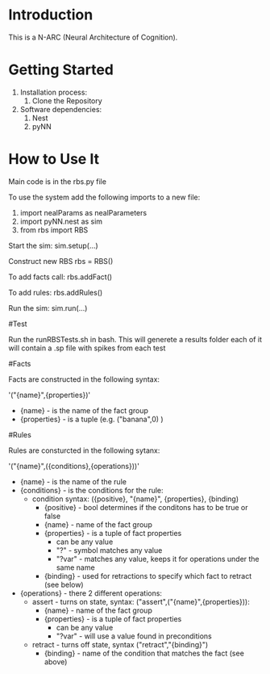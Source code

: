 # Introduction 
This is a N-ARC (Neural Architecture of Cognition). 

# Getting Started
1.	Installation process:
    1. Clone the Repository
2.	Software dependencies:
    1. Nest
    2. pyNN


# How to Use It

Main code is in the rbs.py file

To use the system add the following imports to a new file:
1. import nealParams as nealParameters
2. import pyNN.nest as sim
3. from rbs import RBS

Start the sim:
sim.setup(...)

Construct new RBS
rbs = RBS()

To add facts call:
rbs.addFact()

To add rules:
rbs.addRules()

Run the sim:
sim.run(...)


#Test

Run the runRBSTests.sh in bash. This will generete a results folder each of it will contain a .sp file with spikes from each test

#Facts

Facts are constructed in the following syntax:

'("{name}",{properties})'

- {name} - is the name of the fact group
- {properties} - is a tuple (e.g. ("banana",0) )

#Rules

Rules are consturcted in the following sytanx:

'("{name}",({conditions},{operations}))'

- {name} - is the name of the rule
- {conditions} - is the conditions for the rule:
    - condition syntax: ({positive}, "{name}", {properties}, {binding)
        - {positive} - bool determines if the conditons has to be true or false
        - {name} - name of the fact group
        - {properties} - is a tuple of fact properties
            - can be any value
            - "?" - symbol matches any value
            - "?var" - matches any value, keeps it for operations under the same name
        - {binding} - used for retractions to specify which fact to retract (see below)
- {operations} - there 2 different operations:
    - assert - turns on state, syntax: ("assert",("{name}",{properties})):
        - {name} - name of the fact group
        - {properties} - is a tuple of fact properties
            - can be any value
            - "?var" - will use a value found in preconditions
    - retract - turns off state, syntax ("retract","{binding}")
        - {binding} - name of the condition that matches the fact (see above)
